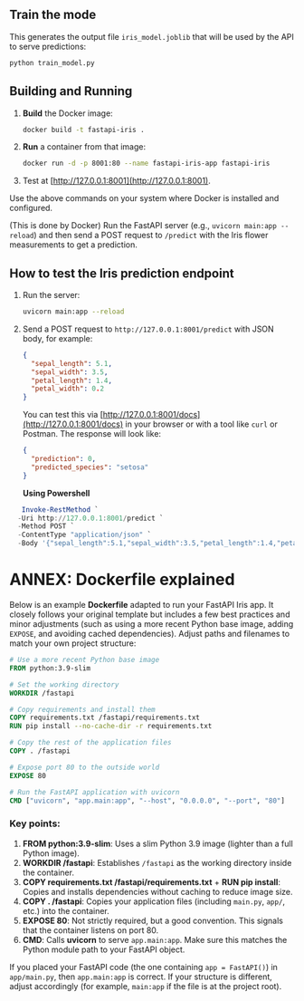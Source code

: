 ## Train the mode
This generates the output file `iris_model.joblib` that will be used by the API to serve predictions:
```python
python train_model.py
```

## Building and Running

1. **Build** the Docker image:
   ```bash
   docker build -t fastapi-iris .
   ```
2. **Run** a container from that image:
   ```bash
   docker run -d -p 8001:80 --name fastapi-iris-app fastapi-iris
   ```
3. Test at [http://127.0.0.1:8001](http://127.0.0.1:8001).

Use the above commands on your system where Docker is installed and configured.

(This is done by Docker) Run the FastAPI server (e.g., `uvicorn main:app --reload`) and then send a POST request to `/predict` with the Iris flower measurements to get a prediction.

## How to test the Iris prediction endpoint

1. Run the server:
   ```bash
   uvicorn main:app --reload
   ```
2. Send a POST request to `http://127.0.0.1:8001/predict` with JSON body, for example:
   ```json
   {
     "sepal_length": 5.1,
     "sepal_width": 3.5,
     "petal_length": 1.4,
     "petal_width": 0.2
   }
   ```
   You can test this via [http://127.0.0.1:8001/docs](http://127.0.0.1:8001/docs) in your browser or with a tool like `curl` or Postman. The response will look like:
   ```json
   {
     "prediction": 0,
     "predicted_species": "setosa"
   }
   ```

   **Using Powershell**
```powershell
   Invoke-RestMethod `
  -Uri http://127.0.0.1:8001/predict `
  -Method POST `
  -ContentType "application/json" `
  -Body '{"sepal_length":5.1,"sepal_width":3.5,"petal_length":1.4,"petal_width":0.2}'
```

# ANNEX: Dockerfile explained
Below is an example **Dockerfile** adapted to run your FastAPI Iris app. It closely follows your original template but includes a few best practices and minor adjustments (such as using a more recent Python base image, adding `EXPOSE`, and avoiding cached dependencies). Adjust paths and filenames to match your own project structure:

```dockerfile
# Use a more recent Python base image
FROM python:3.9-slim

# Set the working directory
WORKDIR /fastapi

# Copy requirements and install them
COPY requirements.txt /fastapi/requirements.txt
RUN pip install --no-cache-dir -r requirements.txt

# Copy the rest of the application files
COPY . /fastapi

# Expose port 80 to the outside world
EXPOSE 80

# Run the FastAPI application with uvicorn
CMD ["uvicorn", "app.main:app", "--host", "0.0.0.0", "--port", "80"]
```

### Key points:
1. **FROM python:3.9-slim**: Uses a slim Python 3.9 image (lighter than a full Python image).
2. **WORKDIR /fastapi**: Establishes `/fastapi` as the working directory inside the container.
3. **COPY requirements.txt /fastapi/requirements.txt** + **RUN pip install**: Copies and installs dependencies without caching to reduce image size.
4. **COPY . /fastapi**: Copies your application files (including `main.py`, `app/`, etc.) into the container.
5. **EXPOSE 80**: Not strictly required, but a good convention. This signals that the container listens on port 80.
6. **CMD**: Calls **uvicorn** to serve `app.main:app`. Make sure this matches the Python module path to your FastAPI object. 

If you placed your FastAPI code (the one containing `app = FastAPI()`) in `app/main.py`, then `app.main:app` is correct. If your structure is different, adjust accordingly (for example, `main:app` if the file is at the project root).